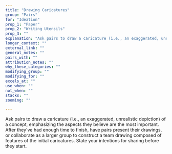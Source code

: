 ```yaml
---
title: "Drawing Caricatures"
group: "Pairs"
for: "Ideation"
prop_1: "Paper"
prop_2: "Writing Utensils"
prop_3: ""
explanation: "Ask pairs to draw a caricature (i.e., an exaggerated, unrealistic depiction) of a concept, emphasizing the aspects they believe are the most important. After they\'ve had enough time to finish, have pairs present their drawings, or collaborate as a larger group to construct a team drawing composed of features of the initial caricatures. State your intentions for sharing before they start."
longer_context: ""
external_link: ""
general_notes: ""
pairs_with: ""
attribution_notes: ""
why_these_categories: ""
modifying_group: ""
modifying_for: ""
excels_at: ""
use_when: ""
not_when: ""
stacks: ""
zooming: ""

---
```


Ask pairs to draw a caricature (i.e., an exaggerated, unrealistic depiction) of a concept, emphasizing the aspects they believe are the most important. After they've had enough time to finish, have pairs present their drawings, or collaborate as a larger group to construct a team drawing composed of features of the initial caricatures. State your intentions for sharing before they start.
